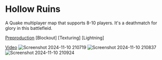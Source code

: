 # Hollow Ruins
A Quake multiplayer map that supports 8-10 players. It's a deathmatch for glory in this battlefleid. 

[Preproduction](https://github.com/CobaltJCode/hollow-ruins/blob/main/preproduction.md)
[Blockout]
[Texturing]
[Lightning]

[Video](https://github.com/CobaltJCode/hollow-ruins/blob/main/video.md)
![Screenshot 2024-11-10 210719](https://github.com/user-attachments/assets/36fdad0a-25da-4e5b-8cfe-05204a6af755)
![Screenshot 2024-11-10 210837](https://github.com/user-attachments/assets/02efe546-28ea-4879-8933-f963bf917f7c)
![Screenshot 2024-11-10 210924](https://github.com/user-attachments/assets/f31469e7-b34e-4030-a7ae-066baea5ea81)
